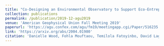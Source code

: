 ```yaml
---
title: "Co-Designing an Environmental Observatory to Support Eco-Entrepreneurship in Benin"
collection: publications
permalink: /publication/2019-12-agu2019
venue: 'American Geophysical Union Fall Meeting 2019'
paperurl: 'https://agu.confex.com/agu/fm19/meetingapp.cgi/Paper/516235'
link: 'https://arxiv.org/abs/2004.01980'
citation: 'Danielle Wood, Fohla Mouftaou, Temilola Fatoyinbo, David Lagomasino, Ufuoma Ovienmhada, Eric Ashcroft, Lelia Hampton, Lisa Orii, TojumiOluwa Adegboyega, Anisha Nakagawa and Julliet Wanyiri. (2019, December). Co-Designing an Environmental Observatory to Support Eco-Entrepreneurship in Benin. <i>In AGU Fall Meeting Abstracts</i> (Vol. 2019, pp. GC53B-01)'
---
```

